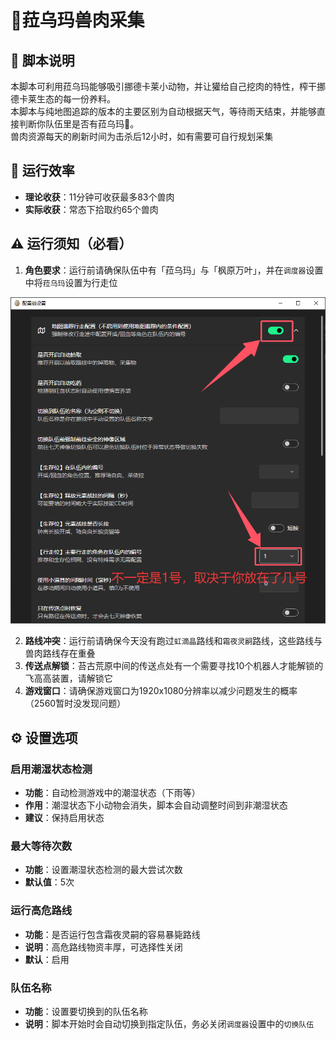 # 🦌菈乌玛兽肉采集

## 📖 脚本说明

本脚本可利用菈乌玛能够吸引挪德卡莱小动物，并让獾给自己挖肉的特性，榨干挪德卡莱生态的每一份养料。  
本脚本与纯地图追踪的版本的主要区别为自动根据天气，等待雨天结束，并能够直接判断你队伍里是否有菈乌玛🦌。  
兽肉资源每天的刷新时间为击杀后12小时，如有需要可自行规划采集

## 🚀 运行效率

- **理论收获**：11分钟可收获最多83个兽肉
- **实际收获**：常态下拾取约65个兽肉

## ⚠️ 运行须知（必看）

1. **角色要求**：运行前请确保队伍中有「菈乌玛」与「枫原万叶」，并在`调度器`设置中将`菈乌玛`设置为行走位   

![设置](assets/settings.png)

2. **路线冲突**：运行前请确保今天没有跑过`虹滴晶`路线和`霜夜灵嗣`路线，这些路线与兽肉路线存在重叠
3. **传送点解锁**：苔古荒原中间的传送点处有一个需要寻找10个机器人才能解锁的飞高高装置，请解锁它
4. **游戏窗口**：请确保游戏窗口为1920x1080分辨率以减少问题发生的概率（2560暂时没发现问题）

## ⚙️ 设置选项

### 启用潮湿状态检测
- **功能**：自动检测游戏中的潮湿状态（下雨等）
- **作用**：潮湿状态下小动物会消失，脚本会自动调整时间到非潮湿状态
- **建议**：保持启用状态

### 最大等待次数
- **功能**：设置潮湿状态检测的最大尝试次数
- **默认值**：5次

### 运行高危路线
- **功能**：是否运行包含霜夜灵嗣的容易暴毙路线
- **说明**：高危路线物资丰厚，可选择性关闭
- **默认**：启用

### 队伍名称
- **功能**：设置要切换到的队伍名称
- **说明**：脚本开始时会自动切换到指定队伍，务必关闭`调度器`设置中的`切换队伍`

